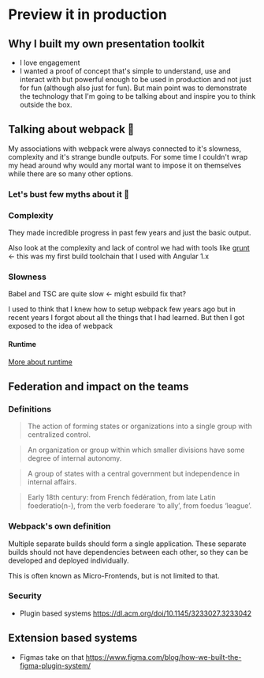 # Preview it in production

## Why I built my own presentation toolkit

- I love engagement
- I wanted a proof of concept that's simple to understand, use and interact with but powerful enough to be used in production and not just for fun (although also just for fun). But main point was to demonstrate the technology that I'm going to be talking about and inspire you to think outside the box.

## Talking about webpack 👹

My associations with webpack were always connected to it's slowness, complexity and it's strange bundle outputs. For some time I couldn't wrap my head around why would any mortal want to impose it on themselves while there are so many other options.

### Let's bust few myths about it 💒

### Complexity

They made incredible progress in past few years and just the basic output.

Also look at the complexity and lack of control we had with tools like [grunt](https://github.com/ngbp/ngbp/blob/v0.3.2-release/Gruntfile.js) <- this was my first build toolchain that I used with Angular 1.x

### Slowness

Babel and TSC are quite slow <- might esbuild fix that?

I used to think that I knew how to setup webpack few years ago but in recent years I forgot about all the things that I had learned. But then I got exposed to the idea of webpack

#### Runtime

[More about runtime](https://segmentfault.com/a/1190000040067453/en)

## Federation and impact on the teams

### Definitions

> The action of forming states or organizations into a single group with centralized control.

> An organization or group within which smaller divisions have some degree of internal autonomy.

> A group of states with a central government but independence in internal affairs.

> Early 18th century: from French fédération, from late Latin foederatio(n-), from the verb foederare ‘to ally’, from foedus ‘league’.

### Webpack's own definition

Multiple separate builds should form a single application. These separate builds should not have dependencies between each other, so they can be developed and deployed individually.

This is often known as Micro-Frontends, but is not limited to that.

### Security

- Plugin based systems https://dl.acm.org/doi/10.1145/3233027.3233042

## Extension based systems

- Figmas take on that https://www.figma.com/blog/how-we-built-the-figma-plugin-system/
